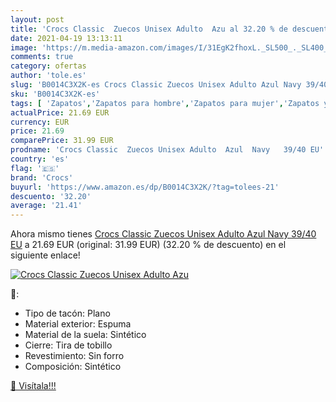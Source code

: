 ```yaml
---
layout: post
title: 'Crocs Classic  Zuecos Unisex Adulto  Azu al 32.20 % de descuento'
date: 2021-04-19 13:13:11
image: 'https://m.media-amazon.com/images/I/31EgK2fhoxL._SL500_._SL400_.jpg'
comments: true
category: ofertas
author: 'tole.es'
slug: 'B0014C3X2K-es Crocs Classic Zuecos Unisex Adulto Azul Navy 39/40 EU'
sku: 'B0014C3X2K-es'
tags: [ 'Zapatos','Zapatos para hombre','Zapatos para mujer','Zapatos y complementos','Zuecos de mujer','Zuecos y mules de mujer','Zuecos y mules para hombre','crocs','zuecos', ]
actualPrice: 21.69 EUR
currency: EUR
price: 21.69
comparePrice: 31.99 EUR
prodname: 'Crocs Classic  Zuecos Unisex Adulto  Azul  Navy   39/40 EU'
country: 'es'
flag: '🇪🇸'
brand: 'Crocs'
buyurl: 'https://www.amazon.es/dp/B0014C3X2K/?tag=tolees-21'
descuento: '32.20'
average: '21.41'
---
```


Ahora mismo tienes [Crocs Classic  Zuecos Unisex Adulto  Azul  Navy   39/40 EU](https://www.amazon.es/dp/B0014C3X2K/?tag=tolees-21) a 21.69 EUR (original: 31.99 EUR) (32.20 %  de descuento) en el siguiente enlace!

[![Crocs Classic  Zuecos Unisex Adulto  Azu](https://m.media-amazon.com/images/I/31EgK2fhoxL._SL500_._SL400_.jpg)](https://www.amazon.es/dp/B0014C3X2K/?tag=tolees-21)

🔎:

- Tipo de tacón: Plano
- Material exterior: Espuma
- Material de la suela: Sintético
- Cierre: Tira de tobillo
- Revestimiento: Sin forro
- Composición: Sintético

[🛒 Visítala!!!](https://www.amazon.es/dp/B0014C3X2K/?tag=tolees-21)
